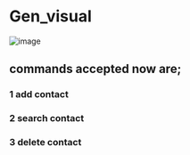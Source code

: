 # Gen_visual

![image](https://github.com/khanzjob/Gen_visual/assets/84052314/eedbb9ca-ec0c-4589-adde-9e8b98ddae73)

## commands accepted now are;
### 1 add contact
### 2 search contact
### 3 delete contact

